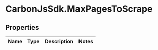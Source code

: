 # CarbonJsSdk.MaxPagesToScrape

## Properties

Name | Type | Description | Notes
------------ | ------------- | ------------- | -------------


